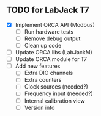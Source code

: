 TODO for LabJack T7
-------------------

* [x] Implement ORCA API (Modbus)
  * [ ] Run hardware tests
  * [ ] Remove debug output
  * [ ] Clean up code
* [ ] Update ORCA libs (LabJackM)
* [ ] Update ORCA module for T7
* [ ] Add new features
  * [ ] Extra DIO channels
  * [ ] Extra counters
  * [ ] Clock sources (needed?)
  * [ ] Frequency input (needed?)
  * [ ] Internal calibration view
  * [ ] Version info
